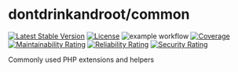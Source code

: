 dontdrinkandroot/common
=======================

[![Latest Stable Version](http://poser.pugx.org/dontdrinkandroot/common/v)](https://packagist.org/packages/dontdrinkandroot/common)
[![License](http://poser.pugx.org/dontdrinkandroot/common/license)](https://packagist.org/packages/dontdrinkandroot/common)
![example workflow](https://github.com/dontdrinkandroot/common.php/actions/workflows/continous-integration.yml/badge.svg)
[![Coverage](https://sonarcloud.io/api/project_badges/measure?project=dontdrinkandroot_common.php&metric=coverage)](https://sonarcloud.io/summary/new_code?id=dontdrinkandroot_common.php)
[![Maintainability Rating](https://sonarcloud.io/api/project_badges/measure?project=dontdrinkandroot_common.php&metric=sqale_rating)](https://sonarcloud.io/summary/new_code?id=dontdrinkandroot_common.php)
[![Reliability Rating](https://sonarcloud.io/api/project_badges/measure?project=dontdrinkandroot_common.php&metric=reliability_rating)](https://sonarcloud.io/summary/new_code?id=dontdrinkandroot_common.php)
[![Security Rating](https://sonarcloud.io/api/project_badges/measure?project=dontdrinkandroot_common.php&metric=security_rating)](https://sonarcloud.io/summary/new_code?id=dontdrinkandroot_common.php)

Commonly used PHP extensions and helpers

